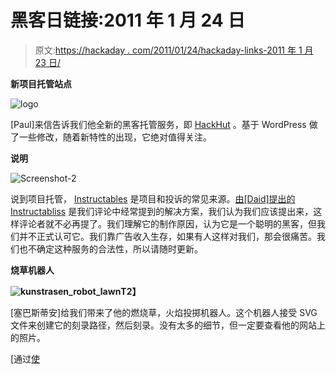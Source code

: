 # 黑客日链接:2011 年 1 月 24 日

> 原文:[https://hackaday . com/2011/01/24/hackaday-links-2011 年 1 月 23 日/](https://hackaday.com/2011/01/24/hackaday-links-january-23-2011/)

**新项目托管站点**

![](../Images/bca3cdc5b56c7a1101ac6e8f2f23b70d.png "logo")

[Paul]来信告诉我们他全新的黑客托管服务，即 [HackHut](http://hackhut.com) 。基于 WordPress 做了一些修改，随着新特性的出现，它绝对值得关注。

**说明**

![](../Images/8f167ef2a7afde204139c3d0fc8b1719.png "Screenshot-2")

说到项目托管， [Instructables](http://www.instructables.com/index) 是项目和投诉的常见来源。[由[Daid]提出的 Instructabliss](http://daid.mine.nu/instructabliss/) 是我们评论中经常提到的解决方案，我们认为我们应该提出来，这样评论者就不必再提了。我们理解它的制作原因，认为它是一个聪明的黑客，但我们并不正式认可它。我们靠广告收入生存，如果有人这样对我们，那会很痛苦。我们也不确定这种服务的合法性，所以请随时更新。

**烧草机器人**

**![](../Images/659b1e8734d936f2f3be6dd5802105cd.png "kunstrasen_robot_lawn")T2】**

[塞巴斯蒂安]给我们带来了他的燃烧草，火焰投掷机器人。这个机器人接受 SVG 文件来创建它的刻录路径，然后刻录。没有太多的细节，但一定要查看他的网站上的照片。

[通过[使](http://blog.makezine.com/archive/2010/12/flame-throwing_robots_draw_on_your.html)